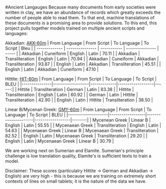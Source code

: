 #Ancient Langauges
Because many documents from early societies were written in clay, we have an abundance of records which greatly exceeds the number of people able to read them. To that end, machine translations of these documents is a promising area to provide solutions. To this end, this project pulls together models trained on multiple ancient scripts and languages:

Akkadian: [AKK-60m](https://huggingface.co/Thalesian/AKK-60m)
| From Language | From Script     | To Language | To Script       | Bleu  |
| ------------- | --------------- | ----------- | --------------- | ----- |
| Akkadian      | Cuneiform       | English     | Latin           | 70.11 |
| Akkadian      | Transliteration | English     | Latin           | 70.94 |
| Akkadian      | Cuneiform       | Akkadian    | Transliteration | 93.87 |
| English       | Latin           | Akkadian    | Transliteration | 45.51 |
| English       | Latin           | Akkadian    | Cuneiform       | 47.10 |

Hittite: [HIT-60m](https://huggingface.co/Thalesian/HIT-60m)
| From Language | From Script      | To Language | To Script        | BLEU  |
|---------------|------------------|-------------|------------------|------:|
| Hittite       | Transliteration  | German      | Latin            | 83.38 |
| Hittite       | Transliteration  | English     | Latin            | 60.92 |
| German        | Latin            | Hittite     | Transliteration  | 42.90 |
| English       | Latin            | Hittite     | Transliteration  | 38.50 |

Linear B/Mycenan Greek: [GMY-60m](https://huggingface.co/Thalesian/GMY-60m)
| From Language      | From Script      | To Language         | To Script        | BLEU   |
|--------------------|------------------|---------------------|------------------|-------:|
| Mycenean Greek     | Linear B         | English             | Latin            |  55.55 |
| Mycenaean Greek    | Transliteration  | English             | Latin            |  54.63 |
| Mycenaean Greek    | Linear B         | Mycenaean Greek     | Transliteration  |  82.52 |
| English            | Latin            | Mycenaean Greek     | Transliteration  |  29.20 |
| English            | Latin            | Mycenaean Greek     | Linear B         |  30.79 |

We are working next on Sumerian and Elamite. Sumerian's principle challenge is low translation quality, Elamite's is sufficient texts to train a model. 

Disclaimer: These scores (particulalry Hittite -> German and Akkadian -> English) are very high - this is because we are training on extremely short contexts of lines on small tablets; it is the nature of the data we have. 


